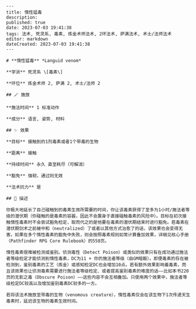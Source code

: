 
    ---
    title: 惰性猛毒
    description: 
    published: true
    date: 2023-07-03 19:41:38
    tags: 法术, 死灵系, 毒素, 炼金术师法术, 2环法术, 萨满法术, 术士/法师法术
    editor: markdown
    dateCreated: 2023-07-03 19:41:38
    ---

    # **惰性猛毒** *Languid venom*

    **学派** 死灵系 \[毒素\] 

    **环位** 炼金术师 2, 萨满 2, 术士/法师 2

    ## 🪄 施放

    **施法时间** 1 标准动作

    **成分** 语言, 姿势, 材料

    ## ✨ 效果 

    **目标** 接触到的1剂毒素或者1个带毒的生物 

    **距离** 接触  

    **持续时间** 永久 直至耗尽（可解消） 

    **豁免** 强韧，通过则无效

    **法术抗力** 是

    ## 📖 描述

    你极大地延长了自己碰触到的毒素生效所需要的时间，你让该毒素获得了至多为1小时/施法者等级的潜伏期（你碰触的是毒素的容器，因此不会置身于直接碰触毒素的风险中）。目标在初次接触惰性毒素时不会尝试豁免检定，取而代之的是他要在毒素的潜伏期结束时进行豁免。若毒素在潜伏期剑术之前被中和（neutralized）了或者以其他方式治愈了的话，该效果也会变得无害。如果在多个惰性毒素的豁免中失败，则会按照毒素规则如常计算叠加效果，详细见核心手册（Pathfinder RPG Core Rulebook）的558页。

    惰性毒素很难被检测或鉴别。侦测毒性（Detect Poison）或类似的效果只有在成功通过施法者等级检定才能侦测到惰性毒素，DC为11 + 你的施法者等级（由GM暗骰）。即便毒素的存在被检测到，鉴别毒素的工艺（炼金）或感知检定DC也会增加10点。若有额外效果影响着毒素，而且该效果也让侦测毒素需要进行施法者等级检定、或者提高鉴别毒素的难度的话——比如本书220页的无影之毒（Obscure Poison）——这些内容不会互相叠加。只使用两个效果中，施法者等级检定DC较高以及增加鉴别毒素DC较多的一方。

    若将该法术施放至带毒的生物（venomous creature），惰性毒素仅会在该生物下1次传递天生毒素时，延迟该生物的毒素生效时间。
    